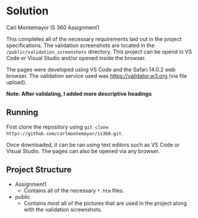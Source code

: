 # Solution

Carl Montemayor
IS 360
Assignment1

This completes all of the necessary requirements laid out in the project specifications. The validation screenshots are located in the `/public/validation_screenshots` directory. This project can be opend in VS Code or Visual Studio and/or opened inside the browser.

The pages were developed using VS Code and the Safari 14.0.2 web browser. The validation service used was https://validator.w3.org (via file upload).

**Note: After validating, I added more descriptive headings**

## Running

First clone the repository using `git clone https://github.com/carlmontemayor/is360.git`.

Once downloaded, it can be ran using text editors such as VS Code or Visual Studio. The pages can also be opened via any browser.

## Project Structure

- Assignment1
  - Contains all of the necessary `*.htm` files.
- public
  - Contains most all of the pictures that are used in the project along with the validation screenshots.
